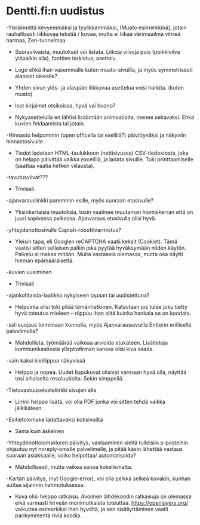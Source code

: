 # Dentti.fi:n uudistus

-Yleisilmettä kevyemmäksi ja tyylikkämmäksi, (Muato  esimerkkinä), jotain rauhallisesti liikkuvaa tekstiä / kuvaa, mutta ei liikaa värimaailma vihreä harmaa,  Zen-tunnelmaa

* Suoraviivaista, muutokset voi listata. Liikoja viivoja pois (poikkiviiva yläpalkin alla), fonttien tarkistus, asettelu.

* Logo ehkä ihan vasemmalle kuten muato-sivuilla, ja myös symmetrisesti alaosiot oikealle? 

* Yhden sivun ylös- ja alaspäin liikkuvaa asettelua voisi harkita. (kuten muato)

* Isot kirjaimet otsikoissa, hyvä vai huono?

* Nykyasettelulla en lähtisi lisäämään animaatioita, menee sekavaksi. Ehkä kuvien feidaamista tai jotain.

-Hinnasto helpommin (open officella tai exelillä?) päivittyväksi ja näkyviin hinnastosivulle

* Tiedot ladataan HTML-taulukkoon (nettisivussa) CSV-tiedostosta, joka on helppo päivittää vaikka excelillä, ja ladata sivuille. Tuki printtaamiselle (saattaa vaatia hetken viilausta).

-tavutusviivat???

* Triviaali.

-ajanvarauslinkki paremmin esille, myös suoraan etusivulle?

* Yksinkertaisia muutoksia, tosin vaatinee muutaman hiomiskerran että on juuri sopivassa paikassa. Ajanvaraus etusivulla olisi hyvä.

-yhteydenottosivulle Captah-robottivarmistus?

* Yleisin tapa, eli Googlen reCAPTCHA vaatii keksit (Cookiet). Tämä vaatisi sitten sellaisen palkin joka pyytää hyväksymään niiden käytön. Palvelu ei maksa mitään. Muita vastaavia olemassa, mutta osa näytti hieman epämääräiseltä.

-kuvien uusiminen

* Triviaali

-ajankohtaista-laatikko nykyiseen tapaan tai uudistettuna?

* Helpointa olisi toki pitää tämänhetkinen. Katsotaan jos tulee joku tietty hyvä toteutus mieleen – riippuu ihan siitä kuinka hankala se on koodata.

-ssl-suojaus toimimaan kunnolla, myös Ajanvaraussivuilla Entterin erillisellä palvelimella?

* Mahdollista, työmäärää vaikeaa arvioida etukäteen. Lisätietoja kommunikaatiosta ylläpitofirman kanssa olisi kiva saada.

-vain kaksi kielilippua näkyvissä

* Helppo ja nopea. Uudet lippukuvat olisivat varmaan hyvä olla, näyttää tosi alhaiselta resoluutiolta. Sekin simppeliä.

-Tietovastuuselostelinkki sivujen alle

* Linkki helppo lisätä, voi olla PDF jonka voi sitten tehdä vaikka jälkikäteen.

-Esitietolomake ladattavaksi kotisivuilta 

* Sama kuin äskeinen

-Yhteydenottolomakkeen päivitys, vastaaminen sieltä tulleisiin s-posteihin ohjautuu nyt noreply-omalle palvelimelle, ja pitää käsin lähettää vastaus suoraan asiakkaalle, voiko helpottaa/ automatisoida?

* Mahdollisesti, mutta vaikea sanoa kokeilematta.

-Kartan päivitys, (nyt Google-error), voi olla pelkkä selkeä kuvakin, kunhan auttaa sijainnin hahmotuksessa.

* Kuva olisi helppo ratkaisu. Avoimen lähdekoodin ratkaisuja on olemassa eikä varmasti hirveän monimutkaista toteuttaa. https://openlayers.org/ vaikuttaa esimerkiksi ihan hyvältä, ja sen sisällyttäminen vaatii parikymmentä riviä koodia.
